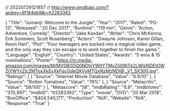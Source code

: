 // 20220729121857
// http://www.omdbapi.com/?apikey=6f184eb9&i=tt2283362

{
  "Title": "Jumanji: Welcome to the Jungle",
  "Year": "2017",
  "Rated": "PG-13",
  "Released": "20 Dec 2017",
  "Runtime": "119 min",
  "Genre": "Action, Adventure, Comedy",
  "Director": "Jake Kasdan",
  "Writer": "Chris McKenna, Erik Sommers, Scott Rosenberg",
  "Actors": "Dwayne Johnson, Karen Gillan, Kevin Hart",
  "Plot": "Four teenagers are sucked into a magical video game, and the only way they can escape is to work together to finish the game.",
  "Language": "English",
  "Country": "United States",
  "Awards": "5 wins & 15 nominations",
  "Poster": "https://m.media-amazon.com/images/M/MV5BODQ0NDhjYWItYTMxZi00NTk2LWIzNDEtOWZiYWYxZjc2MTgxXkEyXkFqcGdeQXVyMTQxNzMzNDI@._V1_SX300.jpg",
  "Ratings": [
    {
      "Source": "Internet Movie Database",
      "Value": "6.9/10"
    },
    {
      "Source": "Rotten Tomatoes",
      "Value": "76%"
    },
    {
      "Source": "Metacritic",
      "Value": "58/100"
    }
  ],
  "Metascore": "58",
  "imdbRating": "6.9",
  "imdbVotes": "370,997",
  "imdbID": "tt2283362",
  "Type": "movie",
  "DVD": "20 Mar 2018",
  "BoxOffice": "$404,540,171",
  "Production": "N/A",
  "Website": "N/A",
  "Response": "True"
}